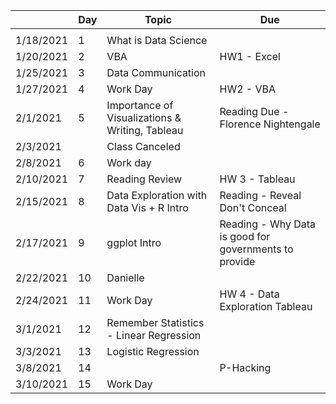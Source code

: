 |         |Day|Topic                                          |Due                                                  |
|---------|---|-----------------------------------------------|-----------------------------------------------------|
|         |   |                                               |                                                     |
|1/18/2021|1  |What is Data Science                           |                                                     |
|1/20/2021|2  |VBA                                            |HW1 - Excel                                          |
|1/25/2021|3  |Data Communication                             |                                                     |
|1/27/2021|4  |Work Day                                       |HW2 - VBA                                            |
|2/1/2021 |5  |Importance of Visualizations & Writing, Tableau|Reading Due - Florence Nightengale                   |
|2/3/2021 |   |Class Canceled                                 |                                                     |
|2/8/2021 |6  |Work day                                       |                                                     |
|2/10/2021|7  |Reading Review                                 |HW 3 - Tableau                                       |
|2/15/2021|8  |Data Exploration with Data Vis + R Intro       |Reading - Reveal Don't Conceal                       |
|2/17/2021|9  |ggplot Intro                                   |Reading - Why Data is good for governments to provide|
|2/22/2021|10 |Danielle                                       |                                                     |
|2/24/2021|11 |Work Day                                       |HW 4 - Data Exploration Tableau                      |
|3/1/2021 |12 |Remember Statistics - Linear Regression        |                                                     |
|3/3/2021 |13 |Logistic Regression                            ||
|3/8/2021 |14 |                                               |P-Hacking                                            |
|3/10/2021|15 |Work Day                                       ||



